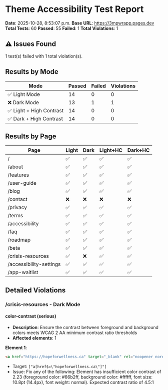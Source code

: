 # Theme Accessibility Test Report

**Date**: 2025-10-28, 8:53:07 p.m.
**Base URL**: https://3mpwrapp.pages.dev
**Total Tests**: 60
**Passed**: 55
**Failed**: 1
**Total Violations**: 1

## ⚠️ Issues Found

1 test(s) failed with 1 total violation(s).

## Results by Mode

| Mode | Passed | Failed | Violations |
|------|--------|--------|------------|
| ✅ Light Mode | 14 | 0 | 0 |
| ❌ Dark Mode | 13 | 1 | 1 |
| ✅ Light + High Contrast | 14 | 0 | 0 |
| ✅ Dark + High Contrast | 14 | 0 | 0 |

## Results by Page

| Page | Light | Dark | Light+HC | Dark+HC |
|------|-------|------|----------|----------|
| / | ✅ | ✅ | ✅ | ✅ |
| /about | ✅ | ✅ | ✅ | ✅ |
| /features | ✅ | ✅ | ✅ | ✅ |
| /user-guide | ✅ | ✅ | ✅ | ✅ |
| /blog | ✅ | ✅ | ✅ | ✅ |
| /contact | ❌ | ❌ | ❌ | ❌ |
| /privacy | ✅ | ✅ | ✅ | ✅ |
| /terms | ✅ | ✅ | ✅ | ✅ |
| /accessibility | ✅ | ✅ | ✅ | ✅ |
| /faq | ✅ | ✅ | ✅ | ✅ |
| /roadmap | ✅ | ✅ | ✅ | ✅ |
| /beta | ✅ | ✅ | ✅ | ✅ |
| /crisis-resources | ✅ | ❌ | ✅ | ✅ |
| /accessibility-settings | ✅ | ✅ | ✅ | ✅ |
| /app-waitlist | ✅ | ✅ | ✅ | ✅ |

## Detailed Violations

### /crisis-resources - Dark Mode

#### color-contrast (serious)
- **Description**: Ensure the contrast between foreground and background colors meets WCAG 2 AA minimum contrast ratio thresholds
- **Affected elements**: 1

**Element 1**:
```html
<a href="https://hopeforwellness.ca" target="_blank" rel="noopener noreferrer">hopeforwellness.ca<span class="sr-only"> (opens in a new tab)</span></a>
```
- Target: `["a[href$=\"hopeforwellness.ca\"]"]`
- Issue: Fix any of the following:
  Element has insufficient color contrast of 2.23 (foreground color: #66b2ff, background color: #ffffff, font size: 10.8pt (14.4px), font weight: normal). Expected contrast ratio of 4.5:1

